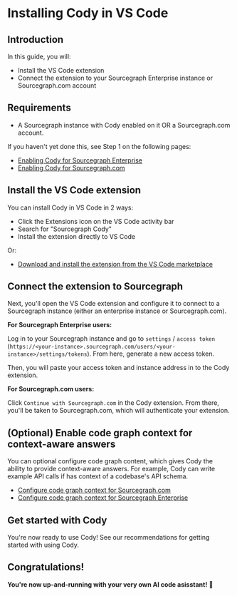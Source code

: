 # Installing Cody in VS Code

## Introduction

In this guide, you will:

- Install the VS Code extension
- Connect the extension to your Sourcegraph Enterprise instance or Sourcegraph.com account

## Requirements

- A Sourcegraph instance with Cody enabled on it OR a Sourcegraph.com account.

If you haven't yet done this, see Step 1 on the following pages:

- [Enabling Cody for Sourcegraph Enterprise](enabling_cody_enterprise.md)
- [Enabling Cody for Sourcegraph.com](enabling_cody.md)

## Install the VS Code extension

You can install Cody in VS Code in 2 ways:

- Click the Extensions icon on the VS Code activity bar
- Search for "Sourcegraph Cody"
- Install the extension directly to VS Code

Or:

- [Download and install the extension from the VS Code marketplace](https://marketplace.visualstudio.com/items?itemName=sourcegraph.cody-ai)

## Connect the extension to Sourcegraph

Next, you'll open the VS Code extension and configure it to connect to a Sourcegraph instance (either an enterprise instance or Sourcegraph.com).

**For Sourcegraph Enterprise users:**

Log in to your Sourcegraph instance and go to `settings` / `access token` (`https://<your-instance>.sourcegraph.com/users/<your-instance>/settings/tokens`). From here, generate a new access token.

Then, you will paste your access token and instance address in to the Cody extension.

**For Sourcegraph.com users:**

Click `Continue with Sourcegraph.com` in the Cody extension. From there, you'll be taken to Sourcegraph.com, which will authenticate your extension.

## (Optional) Enable code graph context for context-aware answers

You can optional configure code graph content, which gives Cody the ability to provide context-aware answers. For example, Cody can write example API calls if has context of a codebase's API schema.

- [Configure code graph context for Sourcegraph.com](enabling_cody.md#configure-code-graph-context-for-code-aware-answers)
- [Configure code graph context for Sourcegraph Enterprise](enabling_cody_enterprise.md#enabling-codebase-aware-answers)

## Get started with Cody

You're now ready to use Cody! See our recommendations for getting started with using Cody.

## Congratulations!

**You're now up-and-running with your very own AI code asisstant!** 🎉
